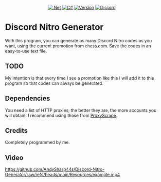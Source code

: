 <div align="center">

  <a href="">![.Net](https://img.shields.io/badge/.NET-5C2D91?style=for-the-badge&logo=.net&logoColor=white)</a>
  <a href="">![C#](https://img.shields.io/badge/c%23-%23239120.svg?style=for-the-badge&logo=csharp&logoColor=white)</a>
  <a href="">![Version](https://img.shields.io/github/v/release/AndySharp44s/Discord-Nitro-Generator?style=for-the-badge)</a>
  <a href="">![Discord](https://img.shields.io/badge/Discord-%235865F2.svg?style=for-the-badge&logo=discord&logoColor=white)</a>

</div>

# Discord Nitro Generator
With this program, you can generate as many Discord Nitro codes as you want, using the current promotion from chess.com. Save the codes in an easy-to-use text file.

## TODO
My intention is that every time I see a promotion like this I will add it to this program so that codes can always be generated.

## Dependencies
You need a list of HTTP proxies; the better they are, the more accounts you will obtain. I recommend using those from [ProxyScrape](https://proxyscrape.com).

## Credits
Completely programmed by me.

## Video
https://github.com/AndySharp44s/Discord-Nitro-Generator/raw/refs/heads/main/Resources/example.mp4
